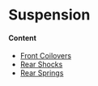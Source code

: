 # Suspension

#### Content

- [Front Coilovers](front-coilovers.md)
- [Rear Shocks](rear-shocks.md)
- [Rear Springs](rear-springs.md)
